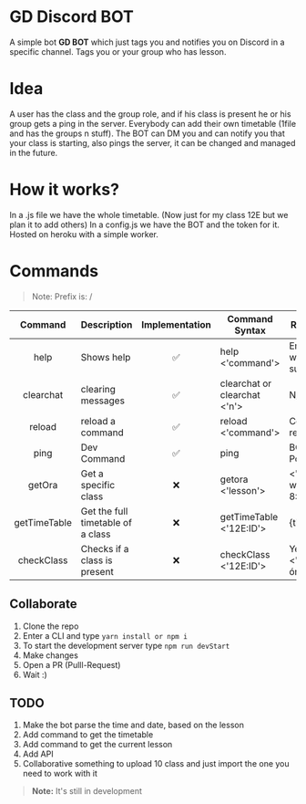 # GD Discord BOT

A simple bot **GD BOT** which just tags you and notifies you on Discord in a specific channel.
Tags you or your group who has lesson.

# Idea

A user has the class and the group role, and if his class is present he or his group gets a ping in the server.
Everybody can add their own timetable (1file and has the groups n stuff).
The BOT can DM you and can notify you that your class is starting, also pings the server, it can be changed and managed in the future.

# How it works?

In a .js file we have the whole timetable. (Now just for my class 12E but we plan it to add others)
In a config.js we have the BOT and the token for it.
Hosted on heroku with a simple worker.

# Commands

> Note: Prefix is: /

|   Command    | Description                       | Implementation | Command Syntax               | Response                      |
| :----------: | --------------------------------- | :------------: | ---------------------------- | ----------------------------- |
|     help     | Shows help                        |       ✅       | help <'command'>             | Embed with summary.           |
|  clearchat   | clearing messages                 |       ✅       | clearchat or clearchat <'n'> | N/A                           |
|    reload    | reload a command                  |       ✅       | reload <'command'>           | Command reloaded.             |
|     ping     | Dev Command                       |       ✅       | ping                         | BOT: Pong!                    |
|    getOra    | Get a specific class              |       ❌       | getora <'lesson'>            | <'lesson'> will start at 8:00 |
| getTimeTable | Get the full timetable of a class |       ❌       | getTimeTable <'12E:ID'>      | {timetable}                   |
|  checkClass  | Checks if a class is present      |       ❌       | checkClass <'12E:ID'>        | Yes, <'lesson'> óra van.      |

## Collaborate

1. Clone the repo
2. Enter a CLI and type `yarn install or npm i`
3. To start the development server type `npm run devStart`
4. Make changes
5. Open a PR (Pulll-Request)
6. Wait :)

## TODO

1. Make the bot parse the time and date, based on the lesson
2. Add command to get the timetable
3. Add command to get the current lesson
4. Add API
5. Collaborative something to upload 10 class and just import the one you need to work with it

> **Note:** It's still in development
